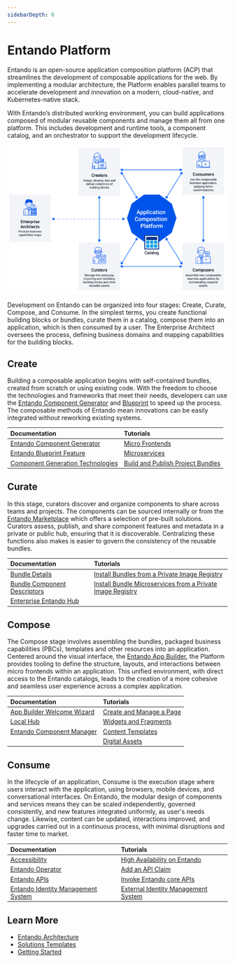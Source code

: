```yaml
---
sidebarDepth: 0
---
```


# Entando Platform

Entando is an open-source application composition platform (ACP) that streamlines the development of composable applications for the web. By implementing a modular architecture, the Platform enables parallel teams to accelerate development and innovation on a modern, cloud-native, and Kubernetes-native stack.
 
With Entando’s distributed working environment, you can build applications composed of modular reusable components and manage them all from one platform. This includes development and runtime tools, a component catalog, and an orchestrator to support the development lifecycle.


![Entando Platform Development Process](./getting-started/img/concepts.png) 

Development on Entando can be organized into four stages: Create, Curate, Compose, and Consume. In the simplest terms, you create functional building blocks or bundles, curate them in a catalog, compose them into an application, which is then consumed by a user. The Enterprise Architect oversees the process, defining business domains and mapping capabilities for the building blocks.

 

## Create 
Building a composable application begins with self-contained bundles, created from scratch or using existing code. With the freedom to choose the technologies and frameworks that meet their needs, developers can use the [Entando Component Generator](./create/component-gen-overview.md) and [Blueprint](./create/blueprint-features.md) to speed up the process. The composable methods of Entando mean innovations can be easily integrated without reworking existing systems. 

| Documentation | Tutorials        |
| :------------ | :--------- |
| [Entando Component Generator](./create/component-gen-overview.md) | [Micro Frontends](../tutorials/create/mfe/) |
| [Entando Blueprint Feature](./create/blueprint-features.md) | [Microservices](../tutorials/create/ms/generate-microservices-and-micro-frontends.md) |
| [Component Generation Technologies](./create/component-gen-tech.md) | [Build and Publish Project Bundles](../tutorials/create/pb/publish-project-bundle.md) |

## Curate  
In this stage, curators discover and organize components to share across teams and projects. The components can be sourced internally or from the [Entando Marketplace](https://entando.com/composable-platform/packaged-business-capabilities/) which offers a selection of pre-built solutions. Curators assess, publish, and share component features and metadata in a private or public hub, ensuring that it is discoverable. Centralizing these functions also makes is easier to govern the consistency of the reusable bundles.

| Documentation | Tutorials        |
| :------------ | :-------- |
| [Bundle Details](./curate/bundle-details.md) | [Install Bundles from a Private Image Registry](../tutorials/curate/bundle-private-images.md) |
| [Bundle Component Descriptors](./curate/bundle-component-details.md) | [Install Bundle Microservices from a Private Image Registry](../tutorials/curate/ms-private-images.md) |
| [Enterprise Entando Hub](./curate/hub-details.md) |   |



## Compose  
The Compose stage involves assembling the bundles, packaged business capabilities (PBCs), templates and other resources into an application. Centered around the visual interface, the [Entando App Builder](./compose/app-builder.md), the Platform provides tooling to define the structure, layouts, and interactions between micro frontends within an application. This unified environment, with direct access to the Entando catalogs, leads to the creation of a more cohesive and seamless user experience across a complex application.

| Documentation | Tutorials        |
| :------------ | :-------- |
| [App Builder Welcome Wizard](./compose/welcome-wizard.md) | [Create and Manage a Page](../tutorials/compose/page-management.md) |
| [Local Hub](./compose/local-hub-overview.md) | [Widgets and Fragments](../tutorials/compose/widgets-fragments.md) |
| [Entando Component Manager](./compose/ecm-overview.md) | [Content Templates](../tutorials/compose/content-templates-tutorial.md) |
|  | [Digital Assets](../tutorials/compose/digital-assets-tutorial.md) |

## Consume 
In the lifecycle of an application, Consume is the execution stage where users interact with the application, using browsers, mobile devices, and conversational interfaces. On Entando, the modular design of components and services means they can be scaled independently, governed consistently, and new features integrated uniformly, as user's needs change. Likewise, content can be updated, interactions improved, and upgrades carried out in a continuous process, with minimal disruptions and faster time to market.

| Documentation | Tutorials        |
| :------------ | :-------- |
| [Accessibility](./consume/accessibility.md) | [High Availability on Entando](../tutorials/consume/high-availability.md) |
| [Entando Operator](./consume/operator-intro.md) | [Add an API Claim](../tutorials/create/ms/add-api-claim.md) |
| [Entando APIs](./consume/entando-apis.md) | [Invoke Entando core APIs](../tutorials/consume/invoking-api.md) |
| [Entando Identity Management System](./consume/identity-management.md) | [External Identity Management System](../tutorials/consume/external-id-management.md) |


## Learn More
* [Entando Architecture](./getting-started/concepts-overview.md)
* [Solutions Templates](./getting-started/landing-page.md)
* [Getting Started](./getting-started/README.md)